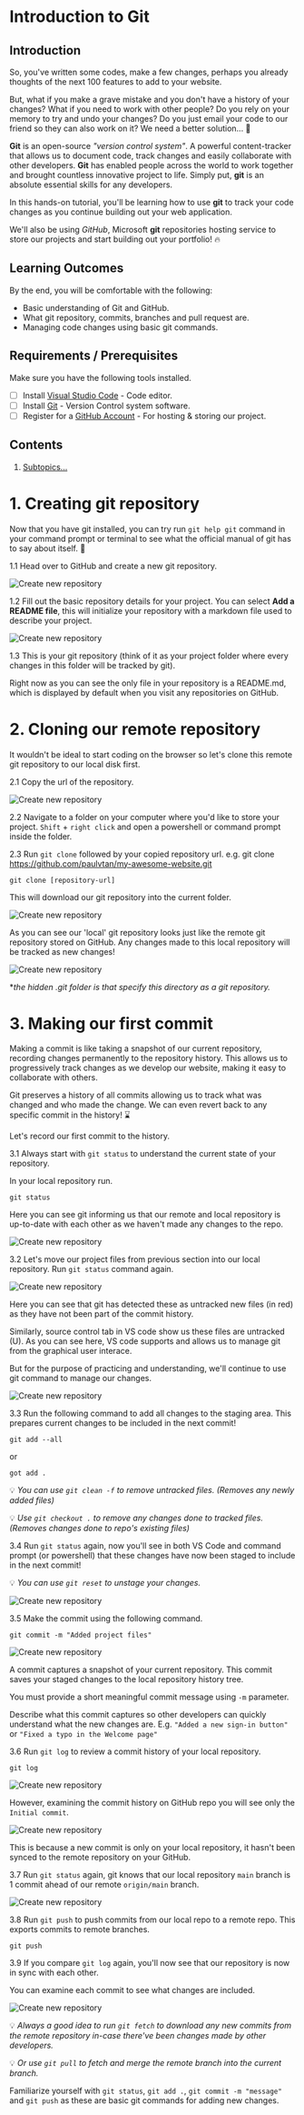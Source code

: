 # Introduction to Git

## Introduction

So, you've written some codes, make a few changes, perhaps you already thoughts of the next 100 features to add to your website. 

But, what if you make a grave mistake and you don't have a history of your changes? What if you need to work with other people? Do you rely on your memory to try and undo your changes? Do you just email your code to our friend so they can also work on it? We need a better solution... 🤨

**Git** is an open-source _"version control system"_. A powerful content-tracker that allows us to document code, track changes and easily collaborate with other developers. **Git** has enabled people across the world to work together and brought countless innovative project to life. Simply put, **git** is an absolute essential skills for any developers.

In this hands-on tutorial, you'll be learning how to use **git** to track your code changes as you continue building out your web application. 

We'll also be using _GitHub_, Microsoft **git** repositories hosting service to store our projects and start building out your portfolio! 🔥

## Learning Outcomes
By the end, you will be comfortable with the following:
- Basic understanding of Git and GitHub.
- What git repository, commits, branches and pull request are.
- Managing code changes using basic git commands.

## Requirements / Prerequisites
Make sure you have the following tools installed.
- [ ] Install [Visual Studio Code](https://code.visualstudio.com/) - Code editor.
- [ ] Install [Git](https://git-scm.com/) - Version Control system software.
- [ ] Register for a [GitHub Account](https://github.com/) - For hosting & storing our project.

## Contents
1. [Subtopics...](#exampleLink)

# 1. Creating git repository

Now that you have git installed, you can try run `git help git` command in your command prompt or terminal to see what the official manual of git has to say about itself. 🙂

1.1 Head over to GitHub and create a new git repository.

![Create new repository](images/1.png)

1.2 Fill out the basic repository details for your project. You can select **Add a README file**, this will initialize your repository with a markdown file used to describe your project.

![Create new repository](images/2.png)

1.3 This is your git repository (think of it as your project folder where every changes in this folder will be tracked by git). 

Right now as you can see the only file in your repository is a README.md, which is displayed by default when you visit any repositories on GitHub.

# 2. Cloning our remote repository

It wouldn't be ideal to start coding on the browser so let's clone this remote git repository to our local disk first.


2.1 Copy the url of the repository.

![Create new repository](images/3.png)

2.2 Navigate to a folder on your computer where you'd like to store your project. `Shift` + `right click` and open a powershell or command prompt inside the folder. 

2.3 Run `git clone` followed by your copied repository url. e.g. git clone https://github.com/paulvtan/my-awesome-website.git 

```
git clone [repository-url] 
```

This will download our git repository into the current folder.

![Create new repository](images/4.png)

As you can see our 'local' git repository looks just like the remote git repository stored on GitHub. Any changes made to this local repository will be tracked as new changes!

![Create new repository](images/5.png)

*_the hidden .git folder is that specify this directory as a git repository._

# 3. Making our first commit

Making a commit is like taking a snapshot of our current repository, recording changes permanently to the repository history. This allows us to progressively track changes as we develop our website, making it easy to collaborate with others. 

Git preserves a history of all commits allowing us to track what was changed and who made the change. We can even revert back to any specific commit in the history! ⌛

Let's record our first commit to the history.

3.1 Always start with `git status` to understand the current state of your repository.

In your local repository run.

```
git status
```
Here you can see git informing us that our remote and local repository is up-to-date with each other as we haven't made any changes to the repo.

![Create new repository](images/6.png)

3.2 Let's move our project files from previous section into our local repository. Run `git status` command again.

![Create new repository](images/7.png)

Here you can see that git has detected these as untracked new files (in red) as they have not been part of the commit history.

Similarly, source control tab in VS code show us these files are untracked (U). As you can see here, VS code supports and allows us to manage git from the graphical user interace. 

But for the purpose of practicing and understanding, we'll continue to use git command to manage our changes.

![Create new repository](images/8.png)

3.3 Run the following command to add all changes to the staging area. This prepares current changes to be included in the next commit!

```
git add --all
```

or 

```
got add .
```
💡 *You can use `git clean -f` to remove untracked files. (Removes any newly added files)*

💡 *Use `git checkout .` to remove any changes done to tracked files. (Removes changes done to repo's existing files)* 

3.4 Run `git status` again, now you'll see in both VS Code and command prompt (or powershell) that these changes have now been staged to include in the next commit! 

💡 *You can use `git reset` to unstage your changes.*

![Create new repository](images/9.png)

3.5 Make the commit using the following command.

```
git commit -m "Added project files"
```
![Create new repository](images/10.png)

A commit captures a snapshot of your current repository. This commit saves your staged changes to the local repository history tree. 

You must provide a short meaningful commit message using `-m` parameter. 

Describe what this commit captures so other developers can quickly understand what the new changes are. E.g. `"Added a new sign-in button"` or `"Fixed a typo in the Welcome page"`

3.6 Run `git log` to review a commit history of your local repository.

```
git log
```

![Create new repository](images/11.png)


However, examining the commit history on GitHub repo you will see only the `Initial commit`. 


![Create new repository](images/12.png)


This is because a new commit is only on your local repository, it hasn't been synced to the remote repository on your GitHub. 

3.7 Run `git status` again, git knows that our local repository `main` branch is 1 commit ahead of our remote `origin/main` branch.

![Create new repository](images/13.png)

3.8 Run `git push` to push commits from our local repo to a remote repo. This exports commits to remote branches.

```
git push
```
3.9 If you compare `git log` again, you'll now see that our repository is now in sync with each other.

You can examine each commit to see what changes are included. 

![Create new repository](images/14.png)

💡 *Always a good idea to run `git fetch` to download any new commits from the remote repository in-case there've been changes made by other developers.*

💡 *Or use `git pull` to fetch and merge the remote branch into the current branch.*

Familiarize yourself with `git status`, `git add .`, `git commit -m "message"` and `git push` as these are basic git commands for adding new changes.



